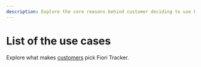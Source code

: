 ```yaml
---
description: Explore the core reasons behind customer deciding to use Fiori Tracker and how it stands out from the rest.
---
```


# List of the use cases

Explore what makes [customers](../customer-list/index.md) pick Fiori Tracker.